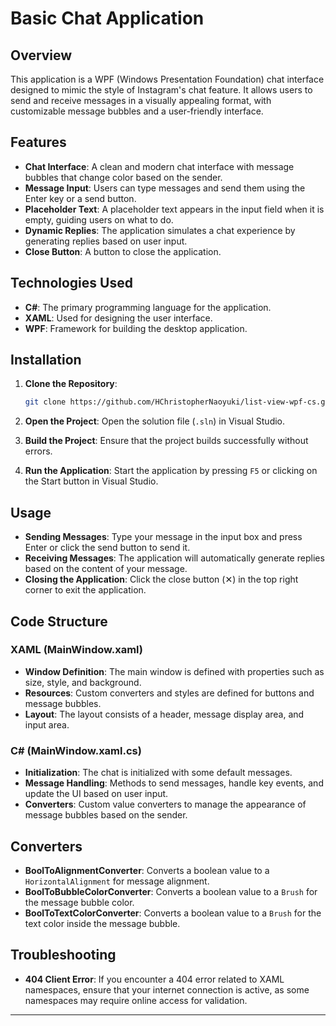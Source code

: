 # Basic Chat Application

## Overview

This application is a WPF (Windows Presentation Foundation) chat interface designed to mimic the style of Instagram's chat feature. It allows users to send and receive messages in a visually appealing format, with customizable message bubbles and a user-friendly interface.

## Features

- **Chat Interface**: A clean and modern chat interface with message bubbles that change color based on the sender.
- **Message Input**: Users can type messages and send them using the Enter key or a send button.
- **Placeholder Text**: A placeholder text appears in the input field when it is empty, guiding users on what to do.
- **Dynamic Replies**: The application simulates a chat experience by generating replies based on user input.
- **Close Button**: A button to close the application.

## Technologies Used

- **C#**: The primary programming language for the application.
- **XAML**: Used for designing the user interface.
- **WPF**: Framework for building the desktop application.

## Installation

1. **Clone the Repository**: 
   ```bash
   git clone https://github.com/HChristopherNaoyuki/list-view-wpf-cs.git
   ```

2. **Open the Project**: Open the solution file (`.sln`) in Visual Studio.

3. **Build the Project**: Ensure that the project builds successfully without errors.

4. **Run the Application**: Start the application by pressing `F5` or clicking on the Start button in Visual Studio.

## Usage

- **Sending Messages**: Type your message in the input box and press Enter or click the send button to send it.
- **Receiving Messages**: The application will automatically generate replies based on the content of your message.
- **Closing the Application**: Click the close button (✕) in the top right corner to exit the application.

## Code Structure

### XAML (MainWindow.xaml)

- **Window Definition**: The main window is defined with properties such as size, style, and background.
- **Resources**: Custom converters and styles are defined for buttons and message bubbles.
- **Layout**: The layout consists of a header, message display area, and input area.

### C# (MainWindow.xaml.cs)

- **Initialization**: The chat is initialized with some default messages.
- **Message Handling**: Methods to send messages, handle key events, and update the UI based on user input.
- **Converters**: Custom value converters to manage the appearance of message bubbles based on the sender.

## Converters

- **BoolToAlignmentConverter**: Converts a boolean value to a `HorizontalAlignment` for message alignment.
- **BoolToBubbleColorConverter**: Converts a boolean value to a `Brush` for the message bubble color.
- **BoolToTextColorConverter**: Converts a boolean value to a `Brush` for the text color inside the message bubble.

## Troubleshooting

- **404 Client Error**: If you encounter a 404 error related to XAML namespaces, ensure that your internet connection is active, as some namespaces may require online access for validation.

---
